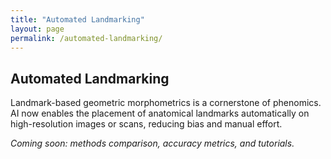 ```yaml
---
title: "Automated Landmarking"
layout: page
permalink: /automated-landmarking/
---
```


## Automated Landmarking

Landmark-based geometric morphometrics is a cornerstone of phenomics. AI now enables the placement of anatomical landmarks automatically on high-resolution images or scans, reducing bias and manual effort.

*Coming soon: methods comparison, accuracy metrics, and tutorials.*
